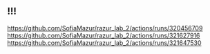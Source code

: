 !!!
---

https://github.com/SofiaMazur/razur_lab_2/actions/runs/320456709
https://github.com/SofiaMazur/razur_lab_2/actions/runs/321627916
https://github.com/SofiaMazur/razur_lab_2/actions/runs/321647530
